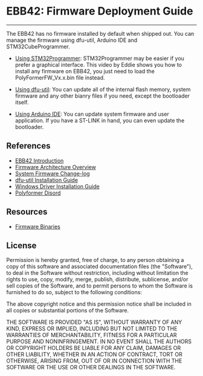 # EBB42: Firmware Deployment Guide
---

The EBB42 has no firmware installed by default when shipped out. You can manage the firmware using dfu-util, Arduino IDE and STM32CubeProgrammer.<!-- , Particle CLI, Particle Cloud, Ymodem and OpenOCD. -->


* [Using STM32Programmer](https://youtu.be/_FELCN8CbWA?t=385): STM32Programmer may be easier if you prefer a graphical interface. This video by Eddie shows you how to install any firmware on EBB42, you just need to load the PolyFormerFW_Vx.x.bin file instead.

* [Using dfu-util](#using-dfu-util): You can update all of the internal flash memory, system firmware and any other bianry files if you need, except the bootloader itself.

* [Using Arduino IDE](#using-arduino-ide): You can update system firmware and  user application. If you have a ST-LINK in hand, you can even update the bootloader.





## References

* [EBB42 Introduction](EBB42_introduction.md)
* [Firmware Architecture Overview](firmware_architecture_overview.md)
* [System Firmware Change-log](system_firmware_changelog.md)
* [dfu-util Installation Guide](dfu-util_installation_guide.md)
* [Windows Driver Installation Guide](windows_driver_installation_guide.md)
* [Polyformer Disord](https://discord.gg/JUNUWZkG)


## Resources

* [Firmware Binaries](https://github.com/Reiten966/Polyformer/tree/main/Electronics/EBB42%20%2B%20Alexware)


## License

Permission is hereby granted, free of charge, to any person obtaining a copy of this software and associated documentation files (the "Software"), to deal in the Software without restriction, including without limitation the rights to use, copy, modify, merge, publish, distribute, sublicense, and/or sell copies of the Software, and to permit persons to whom the Software is furnished to do so, subject to the following conditions:

The above copyright notice and this permission notice shall be included in all copies or substantial portions of the Software.

THE SOFTWARE IS PROVIDED "AS IS", WITHOUT WARRANTY OF ANY KIND, EXPRESS OR IMPLIED, INCLUDING BUT NOT LIMITED TO THE WARRANTIES OF MERCHANTABILITY, FITNESS FOR A PARTICULAR PURPOSE AND NONINFRINGEMENT. IN NO EVENT SHALL THE AUTHORS OR COPYRIGHT HOLDERS BE LIABLE FOR ANY CLAIM, DAMAGES OR OTHER LIABILITY, WHETHER IN AN ACTION OF CONTRACT, TORT OR OTHERWISE, ARISING FROM, OUT OF OR IN CONNECTION WITH THE SOFTWARE OR THE USE OR OTHER DEALINGS IN THE SOFTWARE.
